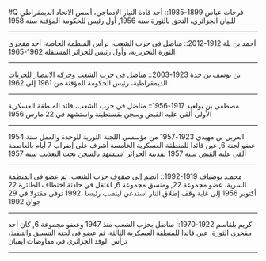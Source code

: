 #Q 
فرحات عباس 1899-1985:: أحد قادة التيار الإدماجي، أسس الاتحاد الديمقراطي للبيان الجزائري، التحق بالثورة سنة 1956, أول رئيس للحكومة المؤقتة سنة 1958
***
أحمد بن بلة 1912-2012:: مناضل في حزب الشعب، ترأس المنظمة الخاصة، أحد مفجري الثورة التحريرية، وأول رئيس للجزائر  المستقلة 1962-1965
***
بن يوسف بن خدة 1923-2003:: مناضل في حزب الشعب وحركة الانتصار للحريات الديمقراطية، رئيس الحكومة المؤقتة من 1961 إلى 1962
***
مصطفى بن بولعيد 1917-1956:: مناضل في حزب الشعب، قائد المنطقة العسكرية الأولى ألقي عليه القبض وسجن بقسنطينة واستشهد في 22 مارس 1956
***
العربي ين مهيدي 1923-1957 من مؤسسي اللجنة الثورية للوحدة والعمل سنة 1954 عضو لجنة 6, عين قائدا للمنطقة العسكرية الخامسة أشرف على إضراب 7 أيام بالعاصمة ألقي عليه القبض سنة 1957 بمدينة الجزائر استشهد بالسجن تحت التعذيب سنة 1957
***
محمـد بوضياف 1919-1992:: انضم إلى صفوف حزب الشعب، ثم عضو في المنظمة السرية، عضو مجموعة 22, ومنسق مجموعة 6, اعتقل في حادثة اختطاف الطائرة 22 أكتوبر 1956 إلى غاية وقف إطلاق النار استدعي لينصب رئيسا ،1992 توفي مقتولا في 29 جوان 1992
***
كريم بلقاسم 1922-1970:: مناضل بحزب الشعب منذ 1947 وعضو مجموعة 6, كان أحد مفجري الثورة، عين قائدا للمنطقة العسكرية الثالثة، ثم عضو في لجنة التنسيق والتنفيذ، ترأس الوفد الجزائري في مفاوضات ايفيان
***
